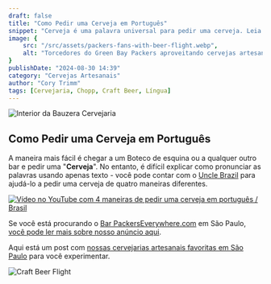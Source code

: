 ```yaml
---
draft: false
title: "Como Pedir uma Cerveja em Português"
snippet: "Cerveja é uma palavra universal para pedir uma cerveja. Leia nosso post rápido sobre como pedir uma gelada."
image: {
    src: "/src/assets/packers-fans-with-beer-flight.webp",
    alt: "Torcedores do Green Bay Packers aproveitando cervejas artesanais em São Paulo, Brasil"
}
publishDate: "2024-08-30 14:39"
category: "Cervejas Artesanais"
author: "Cory Trimm"
tags: [Cervejaria, Chopp, Craft Beer, Língua]
---
```


![Interior da Bauzera Cervejaria](../../assets/bauzera.jpg)

## Como Pedir uma Cerveja em Português

A maneira mais fácil é chegar a um Boteco de esquina ou a qualquer outro bar e pedir uma "**Cerveja**". No entanto, é difícil explicar como pronunciar as palavras usando apenas texto - você pode contar com o [Uncle Brazil](https://www.youtube.com/@UncleBrazil) para ajudá-lo a pedir uma cerveja de quatro maneiras diferentes.

[![Vídeo no YouTube com 4 maneiras de pedir uma cerveja em português / Brasil](https://img.youtube.com/vi/m8Lq3Cns7oI/0.jpg)](https://www.youtube.com/watch?v=m8Lq3Cns7oI)

Se você está procurando o [Bar PackersEverywhere.com](https://www.packerseverywhere.com/find-a-bar/bar-details/Index?id=dade858a-fa8f-6ce3-be09-ff000095b832) em São Paulo, [você pode ler mais sobre nosso anúncio aqui](/blog/announcing-omalleys-as-the-packers-everywhere-bar/).

Aqui está um post com [nossas cervejarias artesanais favoritas em São Paulo](/blog/beer-to-try-in-sao-paulo/) para você experimentar.

![Craft Beer Flight](../../assets/beer-flight.png)
